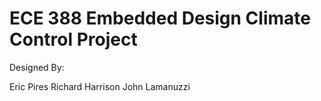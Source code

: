 # ECE 388 Embedded Design Climate Control Project

Designed By:

Eric Pires
Richard Harrison
John Lamanuzzi
